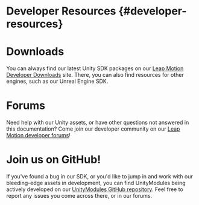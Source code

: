 # Developer Resources {#developer-resources}

# Downloads

You can always find our latest Unity SDK packages on our [Leap Motion Developer Downloads][dev-downloads] site. There, you can also find resources for other engines, such as our Unreal Engine SDK.

[dev-downloads]: https://developer.leapmotion.com/unity

# Forums

Need help with our Unity assets, or have other questions not answered in this documentation? Come join our developer community on our [Leap Motion developer forums][dev-forums]!

[dev-forums]: https://forums.leapmotion.com/c/development 

# Join us on GitHub!

If you've found a bug in our SDK, or you'd like to jump in and work with our bleeding-edge assets in development, you can find UnityModules being actively developed on our [UnityModules GitHub repository][um-repo]. Feel free to report any issues you come across there, or in our forums.

[um-repo]: https://github.com/leapmotion/UnityModules 

